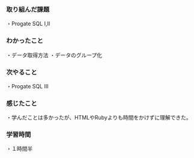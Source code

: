 ### 取り組んだ課題
・Progate SQL Ⅰ,Ⅱ
### わかったこと
・データ取得方法
・データのグループ化
### 次やること
・Progate SQL Ⅲ
### 感じたこと
・学んだことは多かったが、HTMLやRubyよりも時間をかけずに理解できた。
### 学習時間
・１時間半

